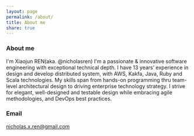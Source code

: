 ```yaml
---
layout: page
permalink: /about/
title: About me
share: true
---
```

### About me

I'm Xiaojun REN(aka. @nicholasren)
I'm a passionate & innovative software engineering with exceptional technical depth.
I have 13 years’ experience in design and develop distributed system, with AWS, Kakfa, Java, Ruby and Scala technologies.
My skills span from hands-on programming thru team-level architectural design to driving enterprise technology strategy.
I strive for elegant, well-designed and testable design while embracing agile methodologies, and DevOps best practices.  

### Email

nicholas.x.ren@gmail.com

